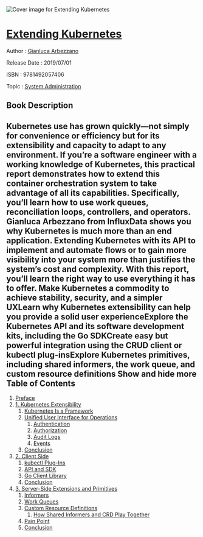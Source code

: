 ![Cover image for Extending Kubernetes](https://imgdetail.ebookreading.net/cover/cover/20200215/EB9781492057406.jpg)

[Extending Kubernetes](https://ebookreading.net/view/book/Extending+Kubernetes-EB9781492057406_1.html "Extending Kubernetes")
====================================================================================================================

Author : [Gianluca Arbezzano](https://ebookreading.net/search/author/Gianluca+Arbezzano)

Release Date : 2019/07/01

ISBN : 9781492057406

Topic : [System Administration](https://ebookreading.net/search/category/system-administration)

Book Description
-----------------

 Kubernetes use has grown quickly—not simply for convenience or efficiency but for its extensibility and capacity to adapt to any environment. If you’re a software engineer with a working knowledge of Kubernetes, this practical report demonstrates how to extend this container orchestration system to take advantage of all its capabilities. Specifically, you’ll learn how to use work queues, reconciliation loops, controllers, and operators.
Gianluca Arbezzano from InfluxData shows you why Kubernetes is much more than an end application. Extending Kubernetes with its API to implement and automate flows or to gain more visibility into your system more than justifies the system’s cost and complexity. With this report, you’ll learn the right way to use everything it has to offer.
Make Kubernetes a commodity to achieve stability, security, and a simpler UXLearn why Kubernetes extensibility can help you provide a solid user experienceExplore the Kubernetes API and its software development kits, including the Go SDKCreate easy but powerful integration using the CRUD client or kubectl plug-insExplore Kubernetes primitives, including shared informers, the work queue, and custom resource definitions        Show and hide more                
Table of Contents
-----------------

1. [Preface](https://ebookreading.net/view/book/Extending+Kubernetes-EB9781492057406_3.html#preface_idfog8i1)
1. [1. Kubernetes Extensibility](https://ebookreading.net/view/book/Extending+Kubernetes-EB9781492057406_4.html#kubernetes_extensib)
    1. [Kubernetes Is a Framework](https://ebookreading.net/view/book/Extending+Kubernetes-EB9781492057406_4.html#kubernetes_is_a_fra)
    1. [Unified User Interface for Operations](https://ebookreading.net/view/book/Extending+Kubernetes-EB9781492057406_4.html#unified_user_interf)
        1. [Authentication](https://ebookreading.net/view/book/Extending+Kubernetes-EB9781492057406_4.html#authentication)
        1. [Authorization](https://ebookreading.net/view/book/Extending+Kubernetes-EB9781492057406_4.html#authorization)
        1. [Audit Logs](https://ebookreading.net/view/book/Extending+Kubernetes-EB9781492057406_4.html#audit_logs)
        1. [Events](https://ebookreading.net/view/book/Extending+Kubernetes-EB9781492057406_4.html#events_idsMrgnf)
    1. [Conclusion](https://ebookreading.net/view/book/Extending+Kubernetes-EB9781492057406_4.html#conclusion_1)
1. [2. Client Side](https://ebookreading.net/view/book/Extending+Kubernetes-EB9781492057406_5.html#client_side)
    1. [kubectl Plug-Ins](https://ebookreading.net/view/book/Extending+Kubernetes-EB9781492057406_5.html#kubectl_plug_ins)
    1. [API and SDK](https://ebookreading.net/view/book/Extending+Kubernetes-EB9781492057406_5.html#api_and_sdk)
    1. [Go Client Library](https://ebookreading.net/view/book/Extending+Kubernetes-EB9781492057406_5.html#go_client_library)
    1. [Conclusion](https://ebookreading.net/view/book/Extending+Kubernetes-EB9781492057406_5.html#conclusion_2)
1. [3. Server-Side Extensions and Primitives](https://ebookreading.net/view/book/Extending+Kubernetes-EB9781492057406_6.html#server_side_extensi)
    1. [Informers](https://ebookreading.net/view/book/Extending+Kubernetes-EB9781492057406_6.html#informers_idGpO7a5)
    1. [Work Queues](https://ebookreading.net/view/book/Extending+Kubernetes-EB9781492057406_6.html#work_queues)
    1. [Custom Resource Definitions](https://ebookreading.net/view/book/Extending+Kubernetes-EB9781492057406_6.html#custom_resource_def)
        1. [How Shared Informers and CRD Play Together](https://ebookreading.net/view/book/Extending+Kubernetes-EB9781492057406_6.html#how_shared_informer)
    1. [Pain Point](https://ebookreading.net/view/book/Extending+Kubernetes-EB9781492057406_6.html#pain_point)
    1. [Conclusion](https://ebookreading.net/view/book/Extending+Kubernetes-EB9781492057406_6.html#conclusion_3)
